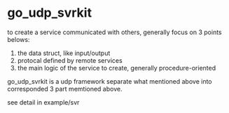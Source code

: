 go_udp_svrkit
=============

to create a service communicated with others, generally focus on 3 points belows:
1. the data struct, like input/output
2. protocal defined by remote services
3. the main logic of the service to create, generally procedure-oriented

go_udp_svrkit is a udp framework separate what mentioned above into corresponded 3 part memtioned above.

see detail in example/svr
